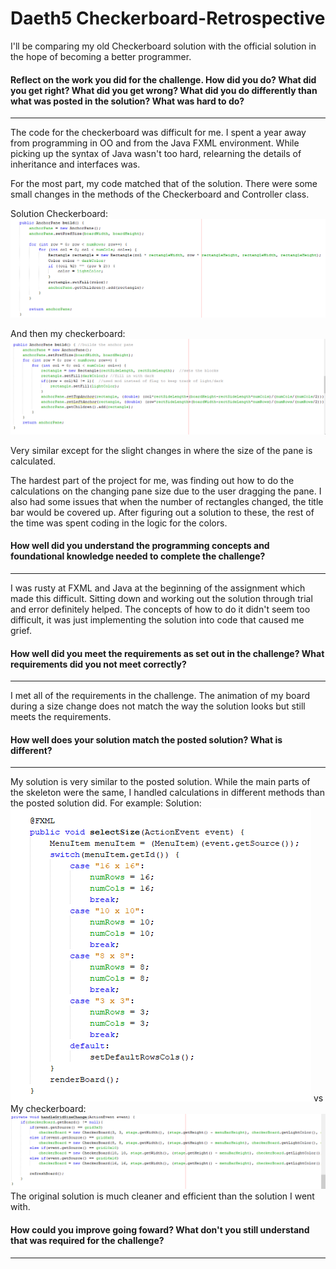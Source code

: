 # Daeth5 Checkerboard-Retrospective
I'll be comparing my old Checkerboard solution with the official solution in the hope of becoming a better programmer.

#### Reflect on the work you did for the challenge. How did you do? What did you get right? What did you get wrong? What did you do differently than what was posted in the solution? What was hard to do?
--- 
The code for the checkerboard was difficult for me. I spent a year away from programming in OO and from the Java FXML environment. While picking up the syntax of Java wasn't too hard, relearning the details of inheritance and interfaces was.

For the most part, my code matched that of the solution. There were some small changes in the methods of the Checkerboard and Controller class. 

Solution Checkerboard: ![alt text](https://github.com/davidemily/Checkerboard-Retrospective/blob/master/daleCheckerboard.PNG)

And then my checkerboard: ![alt text](https://github.com/davidemily/Checkerboard-Retrospective/blob/master/davidCheckerboard.PNG)

Very similar except for the slight changes in where the size of the pane is calculated.

The hardest part of the project for me, was finding out how to do the calculations on the changing pane size due to the user dragging the pane. I also had some issues that when the number of rectangles changed, the title bar would be covered up. After figuring out a solution to these, the rest of the time was spent coding in the logic for the colors.

#### How well did you understand the programming concepts and foundational knowledge needed to complete the challenge?
--- 
I was rusty at FXML and Java at the beginning of the assignment which made this difficult. Sitting down and working out the solution through trial and error definitely helped. The concepts of how to do it didn't seem too difficult, it was just implementing the solution into code that caused me grief.

#### How well did you meet the requirements as set out in the challenge? What requirements did you not meet correctly?
--- 
I met all of the requirements in the challenge. The animation of my board during a size change does not match the way the solution looks but still meets the requirements.

#### How well does your solution match the posted solution? What is different?
--- 
My solution is very similar to the posted solution. While the main parts of the skeleton were the same, I handled calculations in different methods than the posted solution did. For example:
Solution: ![alt text](https://github.com/davidemily/Checkerboard-Retrospective/blob/master/daleSelectSize.PNG)
vs
My checkerboard: ![alt text](https://github.com/davidemily/Checkerboard-Retrospective/blob/master/davidSelectSize.PNG)
The original solution is much cleaner and efficient than the solution I went with.
#### How could you improve going foward? What don't you still understand that was required for the challenge?
--- 
